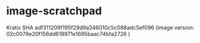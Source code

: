 # image-scratchpad

Kratix SHA adf311209f195f29d9a246010c5c088adc5ef096 (image version: 02c0079e20f156dd618971e1695baac74bfa2726 )
